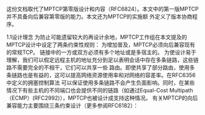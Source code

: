 这份文档取代了MPTCP第零版设计和内容（RFC6824）。本文中的第一版MPTCP并不具备向后兼容第零版的能力。本文还为MPTCP的实施额
外定义了版本协商程序。

1.1设计理念
为防止可能遗留较大的再设计余地，MPTCP工作组在本文提及的MPTCP设计中设定了两条约束性规则：
为增加普及，MPTCP必须向后兼容现有的常规TCP。
链接中的一方或双方必须有多个地址或是多宿主的。
为使设计易于理解，我们可以假定远程主机的地址充分到足以表明会话中存在多条链路，这些链路不需要完全的不相干，它们可以共享一些
路由。即使共享了部分路由，使用多条链路也是有益的，这可以提高网络资源使用率和对网络的容差率。在RFC6356中定义的拥塞控制算法
可以保证使用多条链路不会产生负面影响。同时，在某些情况下有些主机的不同端口也会提供不同的链路（如通过Equal-Cost 
Multipath（ECMP）(RFC2992)），MPTCP也被设计成支持这种情况。
有关MPTCP的向后兼容能力主要围绕三条约束设计（更多参阅RFC6182）：

